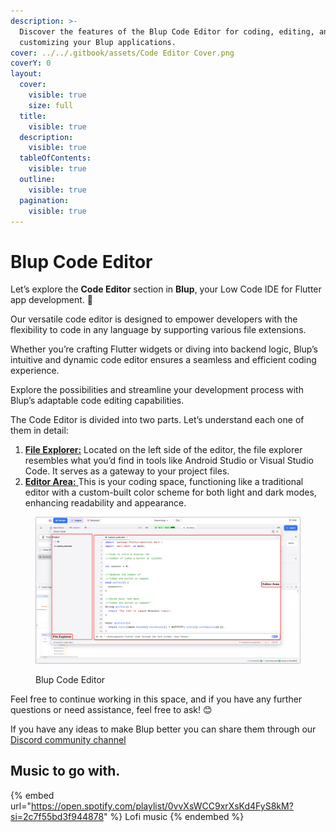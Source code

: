 ```yaml
---
description: >-
  Discover the features of the Blup Code Editor for coding, editing, and
  customizing your Blup applications.
cover: ../../.gitbook/assets/Code Editor Cover.png
coverY: 0
layout:
  cover:
    visible: true
    size: full
  title:
    visible: true
  description:
    visible: true
  tableOfContents:
    visible: true
  outline:
    visible: true
  pagination:
    visible: true
---
```


# Blup Code Editor

Let’s explore the **Code Editor** section in **Blup**, your Low Code IDE for Flutter app development. 🚀

Our versatile code editor is designed to empower developers with the flexibility to code in any language by supporting various file extensions.

Whether you’re crafting Flutter widgets or diving into backend logic, Blup’s intuitive and dynamic code editor ensures a seamless and efficient coding experience.&#x20;

Explore the possibilities and streamline your development process with Blup’s adaptable code editing capabilities.

The Code Editor is divided into two parts. Let’s understand each one of them in detail:

1. [**File Explorer:**](file-explorer.md) Located on the left side of the editor, the file explorer resembles what you’d find in tools like Android Studio or Visual Studio Code. It serves as a gateway to your project files.
2. [**Editor Area:** ](editor-area.md)This is your coding space, functioning like a traditional editor with a custom-built color scheme for both light and dark modes, enhancing readability and appearance.

<figure><img src="../../.gitbook/assets/Blup Code Editor.png" alt=""><figcaption><p>Blup Code Editor</p></figcaption></figure>

Feel free to continue working in this space, and if you have any further questions or need assistance, feel free to ask! 😊

If you have any ideas to make Blup better you can share them through our [Discord community channel](https://discord.com/channels/940632966093234176/965313562425823303)

## Music to go with.

{% embed url="https://open.spotify.com/playlist/0vvXsWCC9xrXsKd4FyS8kM?si=2c7f55bd3f944878" %}
Lofi music
{% endembed %}
